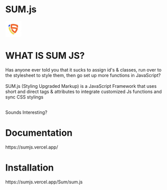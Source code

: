 # SUM.js    
<img src="/Sum/sumjs.png" width="50">
<h1>WHAT IS SUM JS?</h1>

<div>Has anyone ever told you that it sucks to assign id's & classes, run over to the stylesheet to style them, then go set up more functions in JavaScript?</div>

<br>
<div noselect id="cool"  color="black" blend="difference" font="courier"><span bold>SUM.js</span> (Styling Upgraded Markup) is a <size bold font="Poppins" color="purple" up uppercase typetext>JavaScript Framework</size> that uses short and direct tags & attributes to integrate customized Js functions and sync CSS stylings</div></div> <br>
<div page-middle-h id="calc" width="300"></div>


 <p><size font="Rubik" typetext bold>Sounds Interesting?</size></p>

<h1 onclick="location.href='https://sumjs.vercel.app/';">Documentation</h1>
https://sumjs.vercel.app/

<h1>Installation</h1>
https://sumjs.vercel.app/Sum/sum.js

  </body>  
  </html>
     
